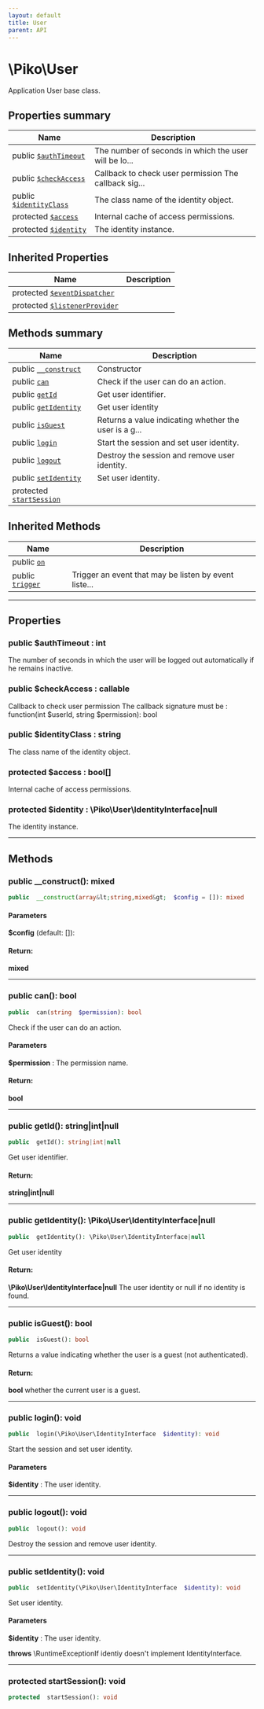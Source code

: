 ```yaml
---
layout: default
title: User
parent: API
---
```




# \Piko\User

Application User base class.








## Properties summary

| Name | Description |
|------|-------------|
| public [`$authTimeout`](#property_authTimeout) | The number of seconds in which the user will be lo... |
| public [`$checkAccess`](#property_checkAccess) | Callback to check user permission The callback sig... |
| public [`$identityClass`](#property_identityClass) | The class name of the identity object.  |
| protected [`$access`](#property_access) | Internal cache of access permissions.  |
| protected [`$identity`](#property_identity) | The identity instance.  |

## Inherited Properties

| Name | Description |
|------|-------------|
| protected [`$eventDispatcher`](EventHandlerTrait.md#property_eventDispatcher) |   |
| protected [`$listenerProvider`](EventHandlerTrait.md#property_listenerProvider) |   |

## Methods summary

| Name | Description |
|------|-------------|
| public [`__construct`](#method___construct) | Constructor |
| public [`can`](#method_can) | Check if the user can do an action.  |
| public [`getId`](#method_getId) | Get user identifier.  |
| public [`getIdentity`](#method_getIdentity) | Get user identity  |
| public [`isGuest`](#method_isGuest) | Returns a value indicating whether the user is a g... |
| public [`login`](#method_login) | Start the session and set user identity.  |
| public [`logout`](#method_logout) | Destroy the session and remove user identity.  |
| public [`setIdentity`](#method_setIdentity) | Set user identity.  |
| protected [`startSession`](#method_startSession) |   |

## Inherited Methods

| Name | Description |
|------|-------------|
| public [`on`](/EventHandlerTrait.md#method_on) |   |
| public [`trigger`](/EventHandlerTrait.md#method_trigger) | Trigger an event that may be listen by event liste... |

-----


## Properties


<a name="property_authTimeout"></a>
### public **$authTimeout** : int
The number of seconds in which the user will be logged out automatically if he remains inactive.






<a name="property_checkAccess"></a>
### public **$checkAccess** : callable
Callback to check user permission
The callback signature must be : function(int $userId, string $permission): bool





<a name="property_identityClass"></a>
### public **$identityClass** : string
The class name of the identity object.






<a name="property_access"></a>
### protected **$access** : bool[]
Internal cache of access permissions.






<a name="property_identity"></a>
### protected **$identity** : \Piko\User\IdentityInterface|null
The identity instance.





-----

## Methods




<a name="method___construct"></a>
### public **__construct()**: mixed

```php
public  __construct(array&lt;string,mixed&gt;  $config = []): mixed
```




#### Parameters
**$config**  (default: []):







#### Return:
**mixed**


-----



<a name="method_can"></a>
### public **can()**: bool

```php
public  can(string  $permission): bool
```

Check if the user can do an action.



#### Parameters
**$permission** :
The permission name.






#### Return:
**bool**


-----



<a name="method_getId"></a>
### public **getId()**: string|int|null

```php
public  getId(): string|int|null
```

Get user identifier.








#### Return:
**string|int|null**


-----



<a name="method_getIdentity"></a>
### public **getIdentity()**: \Piko\User\IdentityInterface|null

```php
public  getIdentity(): \Piko\User\IdentityInterface|null
```

Get user identity








#### Return:
**\Piko\User\IdentityInterface|null**
The user identity or null if no identity is found.

-----



<a name="method_isGuest"></a>
### public **isGuest()**: bool

```php
public  isGuest(): bool
```

Returns a value indicating whether the user is a guest (not authenticated).








#### Return:
**bool**
whether the current user is a guest.

-----



<a name="method_login"></a>
### public **login()**: void

```php
public  login(\Piko\User\IdentityInterface  $identity): void
```

Start the session and set user identity.



#### Parameters
**$identity** :
The user identity.






-----



<a name="method_logout"></a>
### public **logout()**: void

```php
public  logout(): void
```

Destroy the session and remove user identity.








-----



<a name="method_setIdentity"></a>
### public **setIdentity()**: void

```php
public  setIdentity(\Piko\User\IdentityInterface  $identity): void
```

Set user identity.



#### Parameters
**$identity** :
The user identity.




**throws**  \RuntimeExceptionIf identiy doesn't implement IdentityInterface.



-----



<a name="method_startSession"></a>
### protected **startSession()**: void

```php
protected  startSession(): void
```








